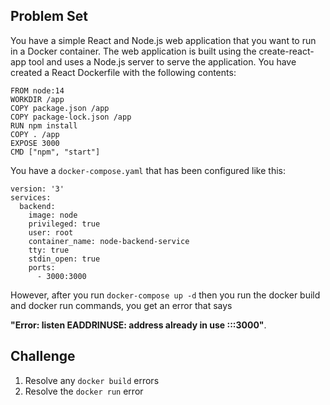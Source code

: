 ## Problem Set

You have a simple React and Node.js web application that you want to run in a Docker container. The web application is built using the create-react-app tool and uses a Node.js server to serve the application. You have created a React Dockerfile with the following contents:

```
FROM node:14
WORKDIR /app
COPY package.json /app
COPY package-lock.json /app
RUN npm install
COPY . /app
EXPOSE 3000
CMD ["npm", "start"]
```

You have a `docker-compose.yaml` that has been configured like this:

```
version: '3'
services:
  backend:
    image: node
    privileged: true
    user: root
    container_name: node-backend-service
    tty: true
    stdin_open: true
    ports:
      - 3000:3000
```

However, after you run `docker-compose up -d` then you run the docker build and docker run commands, you get an error that says 

**"Error: listen EADDRINUSE: address already in use :::3000"**.

## Challenge

1. Resolve any `docker build` errors
1. Resolve the `docker run` error
